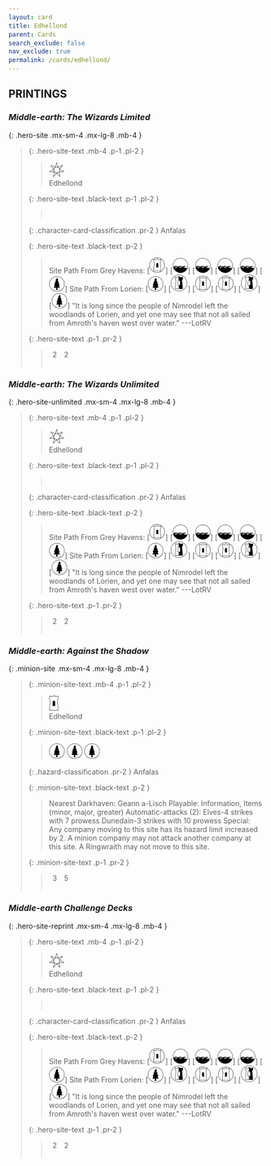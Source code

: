 ```yaml
---
layout: card
title: Edhellond
parent: Cards
search_exclude: false
nav_exclude: true
permalink: /cards/edhellond/
---
```


## PRINTINGS


### _Middle-earth: The Wizards Limited_

{: .hero-site .mx-sm-4 .mx-lg-8 .mb-4 }
> {: .hero-site-text .mb-4 .p-1 .pl-2 }
> > <div class="card-mp"><img src="/assets/images/free-haven.svg"></div>
> > <div class="character-card-name">Edhellond</div>
>
> {: .hero-site-text .black-text .p-1 .pl-2 }
> > &nbsp;
>
> {: .character-card-classification .pr-2 }
> Anfalas
>
> {: .hero-site-text .black-text .p-2 }
> > Site Path From Grey Havens: \[![](/assets/images/free-domain.svg)] \[![](/assets/images/coastalsea.svg)] \[![](/assets/images/coastalsea.svg)] \[![](/assets/images/coastalsea.svg)] \[![](/assets/images/coastalsea.svg)] \[![](/assets/images/wilderness.svg)] Site Path From Lorien: \[![](/assets/images/wilderness.svg)] \[![](/assets/images/border-land.svg)] \[![](/assets/images/free-domain.svg)] \[![](/assets/images/free-domain.svg)] \[![](/assets/images/border-land.svg)] \[![](/assets/images/wilderness.svg)]  "It is long since the people of Nimrodel left the woodlands of Lorien, and yet one may see that not all sailed from Amroth's haven west over water." ---LotRV 
> 
> {: .hero-site-text .p-1 .pr-2 }
> > <div class="hero-site-draw"><span class="hero-you-draw">&ensp;2&ensp;</span><span class="hero-opp-draw">&ensp;2&ensp;</span></div>
> > <div class="card-corruption">&nbsp;</div>

### _Middle-earth: The Wizards Unlimited_

{: .hero-site-unlimited .mx-sm-4 .mx-lg-8 .mb-4 }
> {: .hero-site-text .mb-4 .p-1 .pl-2 }
> > <div class="card-mp"><img src="/assets/images/free-haven.svg"></div>
> > <div class="character-card-name">Edhellond</div>
>
> {: .hero-site-text .black-text .p-1 .pl-2 }
> > &nbsp;
>
> {: .character-card-classification .pr-2 }
> Anfalas
>
> {: .hero-site-text .black-text .p-2 }
> > Site Path From Grey Havens: \[![](/assets/images/free-domain.svg)] \[![](/assets/images/coastalsea.svg)] \[![](/assets/images/coastalsea.svg)] \[![](/assets/images/coastalsea.svg)] \[![](/assets/images/coastalsea.svg)] \[![](/assets/images/wilderness.svg)] Site Path From Lorien: \[![](/assets/images/wilderness.svg)] \[![](/assets/images/border-land.svg)] \[![](/assets/images/free-domain.svg)] \[![](/assets/images/free-domain.svg)] \[![](/assets/images/border-land.svg)] \[![](/assets/images/wilderness.svg)]  "It is long since the people of Nimrodel left the woodlands of Lorien, and yet one may see that not all sailed from Amroth's haven west over water." ---LotRV 
> 
> {: .hero-site-text .p-1 .pr-2 }
> > <div class="hero-site-draw"><span class="hero-you-draw">&ensp;2&ensp;</span><span class="hero-opp-draw">&ensp;2&ensp;</span></div>
> > <div class="card-corruption">&nbsp;</div>

### _Middle-earth: Against the Shadow_

{: .minion-site .mx-sm-4 .mx-lg-8 .mb-4 }
> {: .minion-site-text .mb-4 .p-1 .pl-2 }
> > <div class="card-mp"><img src="/assets/images/free-hold.svg"></div>
> > <div class="card-name">Edhellond</div>
>
> {: .minion-site-text .black-text .p-1 .pl-2 }
> > ![](/assets/images/wilderness.svg) ![](/assets/images/wilderness.svg) ![](/assets/images/wilderness.svg)
>
> {: .hazard-classification .pr-2 }
> Anfalas
>
> {: .minion-site-text .black-text .p-2 }
> > Nearest Darkhaven: Geann a-Lisch Playable: Information, Items (minor, major, greater) Automatic-attacks (2):  Elves-4 strikes with 7 prowess Dunedain-3 strikes with 10 prowess Special: Any company moving to this site has its hazard limit increased by 2. A minion company may not attack another company at this site. A Ringwraith may not move to this site.  
> 
> {: .minion-site-text .p-1 .pr-2 }
> > <div class="hero-site-draw"><span class="minion-you-draw">&ensp;3&ensp;</span><span class="minion-opp-draw">&ensp;5&ensp;</span></div>
> > <div class="card-corruption">&nbsp;</div>

### _Middle-earth Challenge Decks_

{: .hero-site-reprint .mx-sm-4 .mx-lg-8 .mb-4 }
> {: .hero-site-text .mb-4 .p-1 .pl-2 }
> > <div class="card-mp"><img src="/assets/images/free-haven.svg"></div>
> > <div class="character-card-name">Edhellond</div>
>
> {: .hero-site-text .black-text .p-1 .pl-2 }
> > &nbsp;
>
> {: .character-card-classification .pr-2 }
> Anfalas
>
> {: .hero-site-text .black-text .p-2 }
> > Site Path From Grey Havens: \[![](/assets/images/free-domain.svg)] \[![](/assets/images/coastalsea.svg)] \[![](/assets/images/coastalsea.svg)] \[![](/assets/images/coastalsea.svg)] \[![](/assets/images/coastalsea.svg)] \[![](/assets/images/wilderness.svg)] Site Path From Lorien: \[![](/assets/images/wilderness.svg)] \[![](/assets/images/border-land.svg)] \[![](/assets/images/free-domain.svg)] \[![](/assets/images/free-domain.svg)] \[![](/assets/images/border-land.svg)] \[![](/assets/images/wilderness.svg)]  "It is long since the people of Nimrodel left the woodlands of Lorien, and yet one may see that not all sailed from Amroth's haven west over water." ---LotRV 
> 
> {: .hero-site-text .p-1 .pr-2 }
> > <div class="hero-site-draw"><span class="hero-you-draw">&ensp;2&ensp;</span><span class="hero-opp-draw">&ensp;2&ensp;</span></div>
> > <div class="card-corruption">&nbsp;</div>
